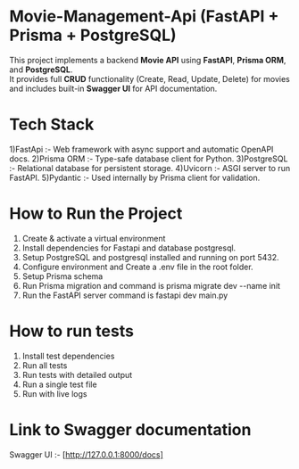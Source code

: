# Movie-Management-Api (FastAPI + Prisma + PostgreSQL)

This project implements a backend **Movie API** using **FastAPI**, **Prisma ORM**, and **PostgreSQL**.  
It provides full **CRUD** functionality (Create, Read, Update, Delete) for movies and includes built-in **Swagger UI** for API documentation.

# Tech Stack
1)FastApi :- Web framework with async support and automatic OpenAPI docs.
2)Prisma ORM :- Type-safe database client for Python.
3)PostgreSQL :- Relational database for persistent storage.
4)Uvicorn :- ASGI server to run FastAPI.
5)Pydantic :- Used internally by Prisma client for validation.

# How to Run the Project
1) Create & activate a virtual environment
2) Install dependencies for Fastapi and database postgresql.
3) Setup PostgreSQL and postgresql installed and running on port 5432.
4) Configure environment and Create a .env file in the root folder.
5) Setup Prisma schema 
6) Run Prisma migration and command is prisma migrate dev --name init
7) Run the FastAPI server command is fastapi dev main.py

# How to run tests
1) Install test dependencies
2) Run all tests
3) Run tests with detailed output
4) Run a single test file
5) Run with live logs

# Link to Swagger documentation
Swagger UI :- [http://127.0.0.1:8000/docs]
